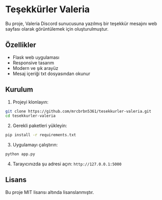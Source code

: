 # Teşekkürler Valeria
Bu proje, Valeria Discord sunucusuna yazılmış bir teşekkür mesajını web sayfası olarak görüntülemek için oluşturulmuştur.

## Özellikler

- Flask web uygulaması
- Responsive tasarım
- Modern ve şık arayüz
- Mesaj içeriği txt dosyasından okunur

## Kurulum

1. Projeyi klonlayın:
```bash
git clone https://github.com/mrcbrbn5361/tesekkurler-valeria.git
cd tesekkurler-valeria
```

2. Gerekli paketleri yükleyin:
```bash
pip install -r requirements.txt
```

3. Uygulamayı çalıştırın:
```bash
python app.py
```

4. Tarayıcınızda şu adresi açın: `http://127.0.0.1:5000`

## Lisans

Bu proje MIT lisansı altında lisanslanmıştır. 

